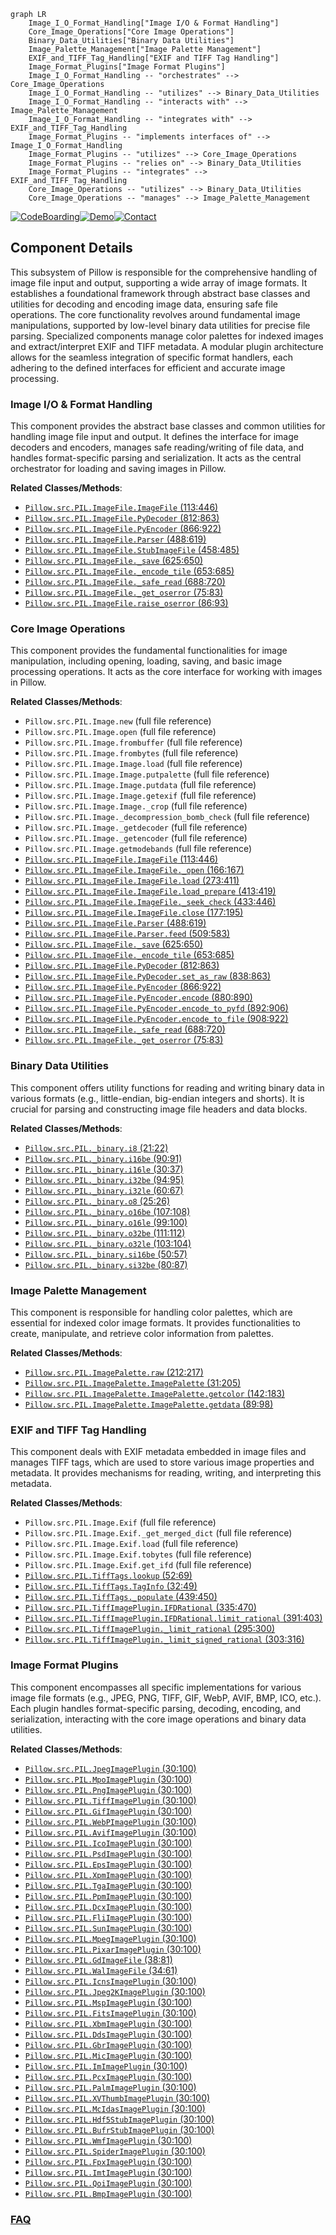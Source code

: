 ```mermaid
graph LR
    Image_I_O_Format_Handling["Image I/O & Format Handling"]
    Core_Image_Operations["Core Image Operations"]
    Binary_Data_Utilities["Binary Data Utilities"]
    Image_Palette_Management["Image Palette Management"]
    EXIF_and_TIFF_Tag_Handling["EXIF and TIFF Tag Handling"]
    Image_Format_Plugins["Image Format Plugins"]
    Image_I_O_Format_Handling -- "orchestrates" --> Core_Image_Operations
    Image_I_O_Format_Handling -- "utilizes" --> Binary_Data_Utilities
    Image_I_O_Format_Handling -- "interacts with" --> Image_Palette_Management
    Image_I_O_Format_Handling -- "integrates with" --> EXIF_and_TIFF_Tag_Handling
    Image_Format_Plugins -- "implements interfaces of" --> Image_I_O_Format_Handling
    Image_Format_Plugins -- "utilizes" --> Core_Image_Operations
    Image_Format_Plugins -- "relies on" --> Binary_Data_Utilities
    Image_Format_Plugins -- "integrates" --> EXIF_and_TIFF_Tag_Handling
    Core_Image_Operations -- "utilizes" --> Binary_Data_Utilities
    Core_Image_Operations -- "manages" --> Image_Palette_Management
```
[![CodeBoarding](https://img.shields.io/badge/Generated%20by-CodeBoarding-9cf?style=flat-square)](https://github.com/CodeBoarding/GeneratedOnBoardings)[![Demo](https://img.shields.io/badge/Try%20our-Demo-blue?style=flat-square)](https://www.codeboarding.org/demo)[![Contact](https://img.shields.io/badge/Contact%20us%20-%20contact@codeboarding.org-lightgrey?style=flat-square)](mailto:contact@codeboarding.org)

## Component Details

This subsystem of Pillow is responsible for the comprehensive handling of image file input and output, supporting a wide array of image formats. It establishes a foundational framework through abstract base classes and utilities for decoding and encoding image data, ensuring safe file operations. The core functionality revolves around fundamental image manipulations, supported by low-level binary data utilities for precise file parsing. Specialized components manage color palettes for indexed images and extract/interpret EXIF and TIFF metadata. A modular plugin architecture allows for the seamless integration of specific format handlers, each adhering to the defined interfaces for efficient and accurate image processing.

### Image I/O & Format Handling
This component provides the abstract base classes and common utilities for handling image file input and output. It defines the interface for image decoders and encoders, manages safe reading/writing of file data, and handles format-specific parsing and serialization. It acts as the central orchestrator for loading and saving images in Pillow.


**Related Classes/Methods**:

- <a href="https://github.com/python-pillow/Pillow/blob/master/src/PIL/ImageFile.py#L113-L446" target="_blank" rel="noopener noreferrer">`Pillow.src.PIL.ImageFile.ImageFile` (113:446)</a>
- <a href="https://github.com/python-pillow/Pillow/blob/master/src/PIL/ImageFile.py#L812-L863" target="_blank" rel="noopener noreferrer">`Pillow.src.PIL.ImageFile.PyDecoder` (812:863)</a>
- <a href="https://github.com/python-pillow/Pillow/blob/master/src/PIL/ImageFile.py#L866-L922" target="_blank" rel="noopener noreferrer">`Pillow.src.PIL.ImageFile.PyEncoder` (866:922)</a>
- <a href="https://github.com/python-pillow/Pillow/blob/master/src/PIL/ImageFile.py#L488-L619" target="_blank" rel="noopener noreferrer">`Pillow.src.PIL.ImageFile.Parser` (488:619)</a>
- <a href="https://github.com/python-pillow/Pillow/blob/master/src/PIL/ImageFile.py#L458-L485" target="_blank" rel="noopener noreferrer">`Pillow.src.PIL.ImageFile.StubImageFile` (458:485)</a>
- <a href="https://github.com/python-pillow/Pillow/blob/master/src/PIL/ImageFile.py#L625-L650" target="_blank" rel="noopener noreferrer">`Pillow.src.PIL.ImageFile._save` (625:650)</a>
- <a href="https://github.com/python-pillow/Pillow/blob/master/src/PIL/ImageFile.py#L653-L685" target="_blank" rel="noopener noreferrer">`Pillow.src.PIL.ImageFile._encode_tile` (653:685)</a>
- <a href="https://github.com/python-pillow/Pillow/blob/master/src/PIL/ImageFile.py#L688-L720" target="_blank" rel="noopener noreferrer">`Pillow.src.PIL.ImageFile._safe_read` (688:720)</a>
- <a href="https://github.com/python-pillow/Pillow/blob/master/src/PIL/ImageFile.py#L75-L83" target="_blank" rel="noopener noreferrer">`Pillow.src.PIL.ImageFile._get_oserror` (75:83)</a>
- <a href="https://github.com/python-pillow/Pillow/blob/master/src/PIL/ImageFile.py#L86-L93" target="_blank" rel="noopener noreferrer">`Pillow.src.PIL.ImageFile.raise_oserror` (86:93)</a>


### Core Image Operations
This component provides the fundamental functionalities for image manipulation, including opening, loading, saving, and basic image processing operations. It acts as the core interface for working with images in Pillow.


**Related Classes/Methods**:

- `Pillow.src.PIL.Image.new` (full file reference)
- `Pillow.src.PIL.Image.open` (full file reference)
- `Pillow.src.PIL.Image.frombuffer` (full file reference)
- `Pillow.src.PIL.Image.frombytes` (full file reference)
- `Pillow.src.PIL.Image.Image.load` (full file reference)
- `Pillow.src.PIL.Image.Image.putpalette` (full file reference)
- `Pillow.src.PIL.Image.Image.putdata` (full file reference)
- `Pillow.src.PIL.Image.Image.getexif` (full file reference)
- `Pillow.src.PIL.Image.Image._crop` (full file reference)
- `Pillow.src.PIL.Image._decompression_bomb_check` (full file reference)
- `Pillow.src.PIL.Image._getdecoder` (full file reference)
- `Pillow.src.PIL.Image._getencoder` (full file reference)
- `Pillow.src.PIL.Image.getmodebands` (full file reference)
- <a href="https://github.com/python-pillow/Pillow/blob/master/src/PIL/ImageFile.py#L113-L446" target="_blank" rel="noopener noreferrer">`Pillow.src.PIL.ImageFile.ImageFile` (113:446)</a>
- <a href="https://github.com/python-pillow/Pillow/blob/master/src/PIL/ImageFile.py#L166-L167" target="_blank" rel="noopener noreferrer">`Pillow.src.PIL.ImageFile.ImageFile._open` (166:167)</a>
- <a href="https://github.com/python-pillow/Pillow/blob/master/src/PIL/ImageFile.py#L273-L411" target="_blank" rel="noopener noreferrer">`Pillow.src.PIL.ImageFile.ImageFile.load` (273:411)</a>
- <a href="https://github.com/python-pillow/Pillow/blob/master/src/PIL/ImageFile.py#L413-L419" target="_blank" rel="noopener noreferrer">`Pillow.src.PIL.ImageFile.ImageFile.load_prepare` (413:419)</a>
- <a href="https://github.com/python-pillow/Pillow/blob/master/src/PIL/ImageFile.py#L433-L446" target="_blank" rel="noopener noreferrer">`Pillow.src.PIL.ImageFile.ImageFile._seek_check` (433:446)</a>
- <a href="https://github.com/python-pillow/Pillow/blob/master/src/PIL/ImageFile.py#L177-L195" target="_blank" rel="noopener noreferrer">`Pillow.src.PIL.ImageFile.ImageFile.close` (177:195)</a>
- <a href="https://github.com/python-pillow/Pillow/blob/master/src/PIL/ImageFile.py#L488-L619" target="_blank" rel="noopener noreferrer">`Pillow.src.PIL.ImageFile.Parser` (488:619)</a>
- <a href="https://github.com/python-pillow/Pillow/blob/master/src/PIL/ImageFile.py#L509-L583" target="_blank" rel="noopener noreferrer">`Pillow.src.PIL.ImageFile.Parser.feed` (509:583)</a>
- <a href="https://github.com/python-pillow/Pillow/blob/master/src/PIL/ImageFile.py#L625-L650" target="_blank" rel="noopener noreferrer">`Pillow.src.PIL.ImageFile._save` (625:650)</a>
- <a href="https://github.com/python-pillow/Pillow/blob/master/src/PIL/ImageFile.py#L653-L685" target="_blank" rel="noopener noreferrer">`Pillow.src.PIL.ImageFile._encode_tile` (653:685)</a>
- <a href="https://github.com/python-pillow/Pillow/blob/master/src/PIL/ImageFile.py#L812-L863" target="_blank" rel="noopener noreferrer">`Pillow.src.PIL.ImageFile.PyDecoder` (812:863)</a>
- <a href="https://github.com/python-pillow/Pillow/blob/master/src/PIL/ImageFile.py#L838-L863" target="_blank" rel="noopener noreferrer">`Pillow.src.PIL.ImageFile.PyDecoder.set_as_raw` (838:863)</a>
- <a href="https://github.com/python-pillow/Pillow/blob/master/src/PIL/ImageFile.py#L866-L922" target="_blank" rel="noopener noreferrer">`Pillow.src.PIL.ImageFile.PyEncoder` (866:922)</a>
- <a href="https://github.com/python-pillow/Pillow/blob/master/src/PIL/ImageFile.py#L880-L890" target="_blank" rel="noopener noreferrer">`Pillow.src.PIL.ImageFile.PyEncoder.encode` (880:890)</a>
- <a href="https://github.com/python-pillow/Pillow/blob/master/src/PIL/ImageFile.py#L892-L906" target="_blank" rel="noopener noreferrer">`Pillow.src.PIL.ImageFile.PyEncoder.encode_to_pyfd` (892:906)</a>
- <a href="https://github.com/python-pillow/Pillow/blob/master/src/PIL/ImageFile.py#L908-L922" target="_blank" rel="noopener noreferrer">`Pillow.src.PIL.ImageFile.PyEncoder.encode_to_file` (908:922)</a>
- <a href="https://github.com/python-pillow/Pillow/blob/master/src/PIL/ImageFile.py#L688-L720" target="_blank" rel="noopener noreferrer">`Pillow.src.PIL.ImageFile._safe_read` (688:720)</a>
- <a href="https://github.com/python-pillow/Pillow/blob/master/src/PIL/ImageFile.py#L75-L83" target="_blank" rel="noopener noreferrer">`Pillow.src.PIL.ImageFile._get_oserror` (75:83)</a>


### Binary Data Utilities
This component offers utility functions for reading and writing binary data in various formats (e.g., little-endian, big-endian integers and shorts). It is crucial for parsing and constructing image file headers and data blocks.


**Related Classes/Methods**:

- <a href="https://github.com/python-pillow/Pillow/blob/master/src/PIL/_binary.py#L21-L22" target="_blank" rel="noopener noreferrer">`Pillow.src.PIL._binary.i8` (21:22)</a>
- <a href="https://github.com/python-pillow/Pillow/blob/master/src/PIL/_binary.py#L90-L91" target="_blank" rel="noopener noreferrer">`Pillow.src.PIL._binary.i16be` (90:91)</a>
- <a href="https://github.com/python-pillow/Pillow/blob/master/src/PIL/_binary.py#L30-L37" target="_blank" rel="noopener noreferrer">`Pillow.src.PIL._binary.i16le` (30:37)</a>
- <a href="https://github.com/python-pillow/Pillow/blob/master/src/PIL/_binary.py#L94-L95" target="_blank" rel="noopener noreferrer">`Pillow.src.PIL._binary.i32be` (94:95)</a>
- <a href="https://github.com/python-pillow/Pillow/blob/master/src/PIL/_binary.py#L60-L67" target="_blank" rel="noopener noreferrer">`Pillow.src.PIL._binary.i32le` (60:67)</a>
- <a href="https://github.com/python-pillow/Pillow/blob/master/src/PIL/_binary.py#L25-L26" target="_blank" rel="noopener noreferrer">`Pillow.src.PIL._binary.o8` (25:26)</a>
- <a href="https://github.com/python-pillow/Pillow/blob/master/src/PIL/_binary.py#L107-L108" target="_blank" rel="noopener noreferrer">`Pillow.src.PIL._binary.o16be` (107:108)</a>
- <a href="https://github.com/python-pillow/Pillow/blob/master/src/PIL/_binary.py#L99-L100" target="_blank" rel="noopener noreferrer">`Pillow.src.PIL._binary.o16le` (99:100)</a>
- <a href="https://github.com/python-pillow/Pillow/blob/master/src/PIL/_binary.py#L111-L112" target="_blank" rel="noopener noreferrer">`Pillow.src.PIL._binary.o32be` (111:112)</a>
- <a href="https://github.com/python-pillow/Pillow/blob/master/src/PIL/_binary.py#L103-L104" target="_blank" rel="noopener noreferrer">`Pillow.src.PIL._binary.o32le` (103:104)</a>
- <a href="https://github.com/python-pillow/Pillow/blob/master/src/PIL/_binary.py#L50-L57" target="_blank" rel="noopener noreferrer">`Pillow.src.PIL._binary.si16be` (50:57)</a>
- <a href="https://github.com/python-pillow/Pillow/blob/master/src/PIL/_binary.py#L80-L87" target="_blank" rel="noopener noreferrer">`Pillow.src.PIL._binary.si32be` (80:87)</a>


### Image Palette Management
This component is responsible for handling color palettes, which are essential for indexed color image formats. It provides functionalities to create, manipulate, and retrieve color information from palettes.


**Related Classes/Methods**:

- <a href="https://github.com/python-pillow/Pillow/blob/master/src/PIL/ImagePalette.py#L212-L217" target="_blank" rel="noopener noreferrer">`Pillow.src.PIL.ImagePalette.raw` (212:217)</a>
- <a href="https://github.com/python-pillow/Pillow/blob/master/src/PIL/ImagePalette.py#L31-L205" target="_blank" rel="noopener noreferrer">`Pillow.src.PIL.ImagePalette.ImagePalette` (31:205)</a>
- <a href="https://github.com/python-pillow/Pillow/blob/master/src/PIL/ImagePalette.py#L142-L183" target="_blank" rel="noopener noreferrer">`Pillow.src.PIL.ImagePalette.ImagePalette.getcolor` (142:183)</a>
- <a href="https://github.com/python-pillow/Pillow/blob/master/src/PIL/ImagePalette.py#L89-L98" target="_blank" rel="noopener noreferrer">`Pillow.src.PIL.ImagePalette.ImagePalette.getdata` (89:98)</a>


### EXIF and TIFF Tag Handling
This component deals with EXIF metadata embedded in image files and manages TIFF tags, which are used to store various image properties and metadata. It provides mechanisms for reading, writing, and interpreting this metadata.


**Related Classes/Methods**:

- `Pillow.src.PIL.Image.Exif` (full file reference)
- `Pillow.src.PIL.Image.Exif._get_merged_dict` (full file reference)
- `Pillow.src.PIL.Image.Exif.load` (full file reference)
- `Pillow.src.PIL.Image.Exif.tobytes` (full file reference)
- `Pillow.src.PIL.Image.Exif.get_ifd` (full file reference)
- <a href="https://github.com/python-pillow/Pillow/blob/master/src/PIL/TiffTags.py#L52-L69" target="_blank" rel="noopener noreferrer">`Pillow.src.PIL.TiffTags.lookup` (52:69)</a>
- <a href="https://github.com/python-pillow/Pillow/blob/master/src/PIL/TiffTags.py#L32-L49" target="_blank" rel="noopener noreferrer">`Pillow.src.PIL.TiffTags.TagInfo` (32:49)</a>
- <a href="https://github.com/python-pillow/Pillow/blob/master/src/PIL/TiffTags.py#L439-L450" target="_blank" rel="noopener noreferrer">`Pillow.src.PIL.TiffTags._populate` (439:450)</a>
- <a href="https://github.com/python-pillow/Pillow/blob/master/src/PIL/TiffImagePlugin.py#L335-L470" target="_blank" rel="noopener noreferrer">`Pillow.src.PIL.TiffImagePlugin.IFDRational` (335:470)</a>
- <a href="https://github.com/python-pillow/Pillow/blob/master/src/PIL/TiffImagePlugin.py#L391-L403" target="_blank" rel="noopener noreferrer">`Pillow.src.PIL.TiffImagePlugin.IFDRational.limit_rational` (391:403)</a>
- <a href="https://github.com/python-pillow/Pillow/blob/master/src/PIL/TiffImagePlugin.py#L295-L300" target="_blank" rel="noopener noreferrer">`Pillow.src.PIL.TiffImagePlugin._limit_rational` (295:300)</a>
- <a href="https://github.com/python-pillow/Pillow/blob/master/src/PIL/TiffImagePlugin.py#L303-L316" target="_blank" rel="noopener noreferrer">`Pillow.src.PIL.TiffImagePlugin._limit_signed_rational` (303:316)</a>


### Image Format Plugins
This component encompasses all specific implementations for various image file formats (e.g., JPEG, PNG, TIFF, GIF, WebP, AVIF, BMP, ICO, etc.). Each plugin handles format-specific parsing, decoding, encoding, and serialization, interacting with the core image operations and binary data utilities.


**Related Classes/Methods**:

- <a href="https://github.com/python-pillow/Pillow/blob/master/src/PIL/JpegImagePlugin.py#L30-L100" target="_blank" rel="noopener noreferrer">`Pillow.src.PIL.JpegImagePlugin` (30:100)</a>
- <a href="https://github.com/python-pillow/Pillow/blob/master/src/PIL/MpoImagePlugin.py#L30-L100" target="_blank" rel="noopener noreferrer">`Pillow.src.PIL.MpoImagePlugin` (30:100)</a>
- <a href="https://github.com/python-pillow/Pillow/blob/master/src/PIL/PngImagePlugin.py#L30-L100" target="_blank" rel="noopener noreferrer">`Pillow.src.PIL.PngImagePlugin` (30:100)</a>
- <a href="https://github.com/python-pillow/Pillow/blob/master/src/PIL/TiffImagePlugin.py#L30-L100" target="_blank" rel="noopener noreferrer">`Pillow.src.PIL.TiffImagePlugin` (30:100)</a>
- <a href="https://github.com/python-pillow/Pillow/blob/master/src/PIL/GifImagePlugin.py#L30-L100" target="_blank" rel="noopener noreferrer">`Pillow.src.PIL.GifImagePlugin` (30:100)</a>
- <a href="https://github.com/python-pillow/Pillow/blob/master/src/PIL/WebPImagePlugin.py#L30-L100" target="_blank" rel="noopener noreferrer">`Pillow.src.PIL.WebPImagePlugin` (30:100)</a>
- <a href="https://github.com/python-pillow/Pillow/blob/master/src/PIL/AvifImagePlugin.py#L30-L100" target="_blank" rel="noopener noreferrer">`Pillow.src.PIL.AvifImagePlugin` (30:100)</a>
- <a href="https://github.com/python-pillow/Pillow/blob/master/src/PIL/IcoImagePlugin.py#L30-L100" target="_blank" rel="noopener noreferrer">`Pillow.src.PIL.IcoImagePlugin` (30:100)</a>
- <a href="https://github.com/python-pillow/Pillow/blob/master/src/PIL/PsdImagePlugin.py#L30-L100" target="_blank" rel="noopener noreferrer">`Pillow.src.PIL.PsdImagePlugin` (30:100)</a>
- <a href="https://github.com/python-pillow/Pillow/blob/master/src/PIL/EpsImagePlugin.py#L30-L100" target="_blank" rel="noopener noreferrer">`Pillow.src.PIL.EpsImagePlugin` (30:100)</a>
- <a href="https://github.com/python-pillow/Pillow/blob/master/src/PIL/XpmImagePlugin.py#L30-L100" target="_blank" rel="noopener noreferrer">`Pillow.src.PIL.XpmImagePlugin` (30:100)</a>
- <a href="https://github.com/python-pillow/Pillow/blob/master/src/PIL/TgaImagePlugin.py#L30-L100" target="_blank" rel="noopener noreferrer">`Pillow.src.PIL.TgaImagePlugin` (30:100)</a>
- <a href="https://github.com/python-pillow/Pillow/blob/master/src/PIL/PpmImagePlugin.py#L30-L100" target="_blank" rel="noopener noreferrer">`Pillow.src.PIL.PpmImagePlugin` (30:100)</a>
- <a href="https://github.com/python-pillow/Pillow/blob/master/src/PIL/DcxImagePlugin.py#L30-L100" target="_blank" rel="noopener noreferrer">`Pillow.src.PIL.DcxImagePlugin` (30:100)</a>
- <a href="https://github.com/python-pillow/Pillow/blob/master/src/PIL/FliImagePlugin.py#L30-L100" target="_blank" rel="noopener noreferrer">`Pillow.src.PIL.FliImagePlugin` (30:100)</a>
- <a href="https://github.com/python-pillow/Pillow/blob/master/src/PIL/SunImagePlugin.py#L30-L100" target="_blank" rel="noopener noreferrer">`Pillow.src.PIL.SunImagePlugin` (30:100)</a>
- <a href="https://github.com/python-pillow/Pillow/blob/master/src/PIL/MpegImagePlugin.py#L30-L100" target="_blank" rel="noopener noreferrer">`Pillow.src.PIL.MpegImagePlugin` (30:100)</a>
- <a href="https://github.com/python-pillow/Pillow/blob/master/src/PIL/PixarImagePlugin.py#L30-L100" target="_blank" rel="noopener noreferrer">`Pillow.src.PIL.PixarImagePlugin` (30:100)</a>
- <a href="https://github.com/python-pillow/Pillow/blob/master/src/PIL/GdImageFile.py#L38-L81" target="_blank" rel="noopener noreferrer">`Pillow.src.PIL.GdImageFile` (38:81)</a>
- <a href="https://github.com/python-pillow/Pillow/blob/master/src/PIL/WalImageFile.py#L34-L61" target="_blank" rel="noopener noreferrer">`Pillow.src.PIL.WalImageFile` (34:61)</a>
- <a href="https://github.com/python-pillow/Pillow/blob/master/src/PIL/IcnsImagePlugin.py#L30-L100" target="_blank" rel="noopener noreferrer">`Pillow.src.PIL.IcnsImagePlugin` (30:100)</a>
- <a href="https://github.com/python-pillow/Pillow/blob/master/src/PIL/Jpeg2KImagePlugin.py#L30-L100" target="_blank" rel="noopener noreferrer">`Pillow.src.PIL.Jpeg2KImagePlugin` (30:100)</a>
- <a href="https://github.com/python-pillow/Pillow/blob/master/src/PIL/MspImagePlugin.py#L30-L100" target="_blank" rel="noopener noreferrer">`Pillow.src.PIL.MspImagePlugin` (30:100)</a>
- <a href="https://github.com/python-pillow/Pillow/blob/master/src/PIL/FitsImagePlugin.py#L30-L100" target="_blank" rel="noopener noreferrer">`Pillow.src.PIL.FitsImagePlugin` (30:100)</a>
- <a href="https://github.com/python-pillow/Pillow/blob/master/src/PIL/XbmImagePlugin.py#L30-L100" target="_blank" rel="noopener noreferrer">`Pillow.src.PIL.XbmImagePlugin` (30:100)</a>
- <a href="https://github.com/python-pillow/Pillow/blob/master/src/PIL/DdsImagePlugin.py#L30-L100" target="_blank" rel="noopener noreferrer">`Pillow.src.PIL.DdsImagePlugin` (30:100)</a>
- <a href="https://github.com/python-pillow/Pillow/blob/master/src/PIL/GbrImagePlugin.py#L30-L100" target="_blank" rel="noopener noreferrer">`Pillow.src.PIL.GbrImagePlugin` (30:100)</a>
- <a href="https://github.com/python-pillow/Pillow/blob/master/src/PIL/MicImagePlugin.py#L30-L100" target="_blank" rel="noopener noreferrer">`Pillow.src.PIL.MicImagePlugin` (30:100)</a>
- <a href="https://github.com/python-pillow/Pillow/blob/master/src/PIL/ImImagePlugin.py#L30-L100" target="_blank" rel="noopener noreferrer">`Pillow.src.PIL.ImImagePlugin` (30:100)</a>
- <a href="https://github.com/python-pillow/Pillow/blob/master/src/PIL/PcxImagePlugin.py#L30-L100" target="_blank" rel="noopener noreferrer">`Pillow.src.PIL.PcxImagePlugin` (30:100)</a>
- <a href="https://github.com/python-pillow/Pillow/blob/master/src/PIL/PalmImagePlugin.py#L30-L100" target="_blank" rel="noopener noreferrer">`Pillow.src.PIL.PalmImagePlugin` (30:100)</a>
- <a href="https://github.com/python-pillow/Pillow/blob/master/src/PIL/XVThumbImagePlugin.py#L30-L100" target="_blank" rel="noopener noreferrer">`Pillow.src.PIL.XVThumbImagePlugin` (30:100)</a>
- <a href="https://github.com/python-pillow/Pillow/blob/master/src/PIL/McIdasImagePlugin.py#L30-L100" target="_blank" rel="noopener noreferrer">`Pillow.src.PIL.McIdasImagePlugin` (30:100)</a>
- <a href="https://github.com/python-pillow/Pillow/blob/master/src/PIL/Hdf5StubImagePlugin.py#L30-L100" target="_blank" rel="noopener noreferrer">`Pillow.src.PIL.Hdf5StubImagePlugin` (30:100)</a>
- <a href="https://github.com/python-pillow/Pillow/blob/master/src/PIL/BufrStubImagePlugin.py#L30-L100" target="_blank" rel="noopener noreferrer">`Pillow.src.PIL.BufrStubImagePlugin` (30:100)</a>
- <a href="https://github.com/python-pillow/Pillow/blob/master/src/PIL/WmfImagePlugin.py#L30-L100" target="_blank" rel="noopener noreferrer">`Pillow.src.PIL.WmfImagePlugin` (30:100)</a>
- <a href="https://github.com/python-pillow/Pillow/blob/master/src/PIL/SpiderImagePlugin.py#L30-L100" target="_blank" rel="noopener noreferrer">`Pillow.src.PIL.SpiderImagePlugin` (30:100)</a>
- <a href="https://github.com/python-pillow/Pillow/blob/master/src/PIL/FpxImagePlugin.py#L30-L100" target="_blank" rel="noopener noreferrer">`Pillow.src.PIL.FpxImagePlugin` (30:100)</a>
- <a href="https://github.com/python-pillow/Pillow/blob/master/src/PIL/ImtImagePlugin.py#L30-L100" target="_blank" rel="noopener noreferrer">`Pillow.src.PIL.ImtImagePlugin` (30:100)</a>
- <a href="https://github.com/python-pillow/Pillow/blob/master/src/PIL/QoiImagePlugin.py#L30-L100" target="_blank" rel="noopener noreferrer">`Pillow.src.PIL.QoiImagePlugin` (30:100)</a>
- <a href="https://github.com/python-pillow/Pillow/blob/master/src/PIL/BmpImagePlugin.py#L30-L100" target="_blank" rel="noopener noreferrer">`Pillow.src.PIL.BmpImagePlugin` (30:100)</a>




### [FAQ](https://github.com/CodeBoarding/GeneratedOnBoardings/tree/main?tab=readme-ov-file#faq)